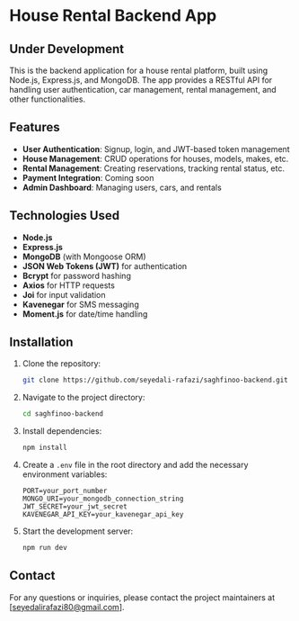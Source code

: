 # House Rental Backend App

## Under Development

This is the backend application for a house rental platform, built using Node.js, Express.js, and MongoDB. The app provides a RESTful API for handling user authentication, car management, rental management, and other functionalities.

## Features

- **User Authentication**: Signup, login, and JWT-based token management
- **House Management**: CRUD operations for houses, models, makes, etc.
- **Rental Management**: Creating reservations, tracking rental status, etc.
- **Payment Integration**: Coming soon
- **Admin Dashboard**: Managing users, cars, and rentals

## Technologies Used

- **Node.js**
- **Express.js**
- **MongoDB** (with Mongoose ORM)
- **JSON Web Tokens (JWT)** for authentication
- **Bcrypt** for password hashing
- **Axios** for HTTP requests
- **Joi** for input validation
- **Kavenegar** for SMS messaging
- **Moment.js** for date/time handling

## Installation

1. Clone the repository:
    ```bash
    git clone https://github.com/seyedali-rafazi/saghfinoo-backend.git
    ```

2. Navigate to the project directory:
    ```bash
    cd saghfinoo-backend
    ```

3. Install dependencies:
    ```bash
    npm install
    ```

4. Create a `.env` file in the root directory and add the necessary environment variables:
    ```
    PORT=your_port_number
    MONGO_URI=your_mongodb_connection_string
    JWT_SECRET=your_jwt_secret
    KAVENEGAR_API_KEY=your_kavenegar_api_key
    ```

5. Start the development server:
    ```bash
    npm run dev
    ```

## Contact

For any questions or inquiries, please contact the project maintainers at [seyedalirafazi80@gmail.com].
